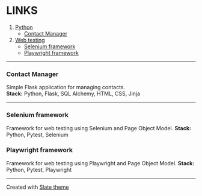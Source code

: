 # LINKS
1. [Python](#python)
    - [Contact Manager](#contact-manager)
2. [Web testing](#web-testing)
    - [Selenium framework](#selenium-framework)
    - [Playwright framework](#playwright-framework)

------
### Contact Manager
Simple Flask application for managing contacts.  
**Stack:** Python, Flask, SQL Alchemy, HTML, CSS, Jinja


------
### Selenium framework
Framework for web testing using Selenium and Page Object Model. 
**Stack:** Python, Pytest, Selenium


### Playwright framework
Framework for web testing using Playwright and Page Object Model. 
**Stack:** Python, Pytest, Playwright

------
Created with [Slate theme](https://pages-themes.github.io/slate/)
